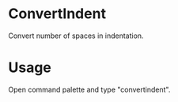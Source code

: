 ConvertIndent
=============

Convert number of spaces in indentation.

Usage
=====

Open command palette and type "convertindent".
